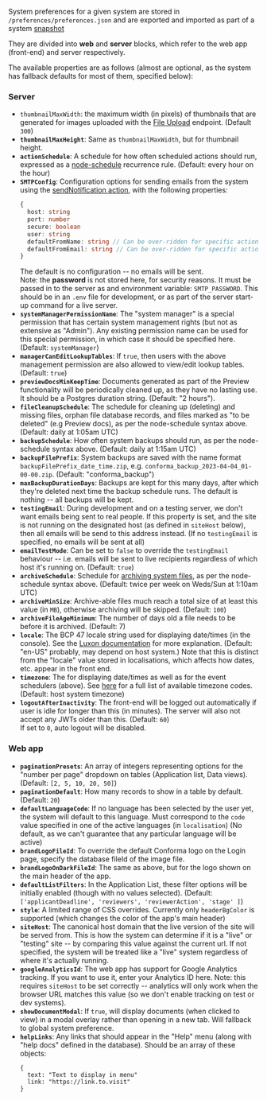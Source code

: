 System preferences for a given system are stored in `/preferences/preferences.json` and are exported and imported as part of a system [snapshot](Snapshots.md)

They are divided into **web** and **server** blocks, which refer to the web app (front-end) and server respectively.

The available properties are as follows (almost  are optional, as the system has fallback defaults for most of them, specified below):

### Server
- `thumbnailMaxWidth`: the maximum width (in pixels) of thumbnails that are generated for images uploaded with the [File Upload](API.md/#file-upload-endpoint) endpoint. (Default `300`)
- **`thumbnailMaxHeight`**: Same as `thumbnailMaxWidth`, but for thumbnail height.
- **`actionSchedule`**: A schedule for how often scheduled actions should run, expressed as a [node-schedule](https://www.npmjs.com/package/node-schedule#recurrence-rule-scheduling) recurrence rule. (Default: every hour on the hour)
- **`SMTPConfig`**: Configuration options for sending emails from the system using the [sendNotification action](List-of-Action-plugins.md/#send-notification), with the following properties:  
  ```ts
  {
    host: string
    port: number
    secure: boolean
    user: string
    defaultFromName: string // Can be over-ridden for specific actions
    defaultFromEmail: string // Can be over-ridden for specific actions
  }
  ```
  The default is no configuration -- no emails will be sent.  
  Note: the **password** is not stored here, for security reasons. It must be passed in to the server as and environment variable: `SMTP_PASSWORD`. This should be in an `.env` file for development, or as part of the server start-up command for a live server.
- **`systemManagerPermissionName`**: The "system manager" is a special permission that has certain system management rights (but not as extensive as "Admin"). Any existing permission name can be used for this special permission, in which case it should be specified here. (Default: `systemManager`)
- **`managerCanEditLookupTables`**: If `true`, then users with the above management permission are also allowed to view/edit lookup tables. (Default: `true`)
- **`previewDocsMinKeepTime`**: Documents generated as part of the Preview functionality will be periodically cleaned up, as they have no lasting use. It should be a Postgres duration string. (Default: "2 hours").
- **`fileCleanupSchedule`**: The schedule for cleaning up (deleting) and missing files, orphan file database records, and files marked as "to be deleted" (e.g Preview docs), as per the node-schedule syntax above. (Default: daily at 1:05am UTC)
- **`backupSchedule`**: How often system backups should run, as per the node-schedule syntax above. (Default: daily at 1:15am UTC)
- **`backupFilePrefix`**: System backups are saved with the name format `backupFilePrefix_date_time.zip`, e.g. `conforma_backup_2023-04-04_01-00-00.zip`. (Default: "conforma_backup")
- **`maxBackupDurationDays`**: Backups are kept for this many days, after which they're deleted next time the backup schedule runs. The default is nothing -- all backups will be kept.
- **`testingEmail`**: During development and on a testing server, we don't want emails being sent to real people. If this property is set, and the site is not running on the designated host (as defined in `siteHost` below), then all emails will be send to this address instead. (If no `testingEmail` is specified, no emails will be sent at all)
- **`emailTestMode`**: Can be set to `false` to override the `testingEmail` behaviour -- i.e. emails will be sent to live recipients regardless of which host it's running on. (Default: `true`)
- **`archiveSchedule`**: Schedule for [archiving system files](File-Archiving.md), as per the node-schedule syntax above. (Default: twice per week on Weds/Sun at 1:10am UTC)
- **`archiveMinSize`**: Archive-able files much reach a total size of at least this value (in `MB`), otherwise archiving will be skipped. (Default: `100`)
- **`archiveFileAgeMinimum`**: The number of days old a file needs to be before it is archived. (Default: 7)
- **`locale`**: The BCP 47 locale string used for displaying date/times (in the console). See the [Luxon documentation](https://www.science.co.il/language/Locale-codes.php) for more explanation. (Default: "en-US" probably, may depend on host system.) Note that this is distinct from the "locale" value stored in localisations, which affects how dates, etc. appear in the front end.
- **`timezone`**: The for displaying date/times as well as for the event schedulers (above). See [here](https://en.wikipedia.org/wiki/List_of_tz_database_time_zones) for a full list of available timezone codes. (Default: host system timezone)
- **`logoutAfterInactivity`**: The front-end will be logged out automatically if user is idle for longer than this (in minutes). The server will also not accept any JWTs older than this. (Default: `60`)  
If set to `0`, auto logout will be disabled.

### Web app

- **`paginationPresets`**: An array of integers representing options for the "number per page" dropdown on tables (Application list, Data views). (Default: `[2, 5, 10, 20, 50]`)
- **`paginationDefault`**: How many records to show in a table by default. (Default: `20`)
- **`defaultLanguageCode`**: If no language has been selected by the user yet, the system will default to this language. Must correspond to the `code` value specified in one of the active languages (in `localisation`) (No default, as we can't guarantee that any particular language will be active)
- **`brandLogoFileId`**: To override the default Conforma logo on the Login page, specify the database fileId of the image file.
- **`brandLogoOnDarkFileId`**: The same as above, but for the logo shown on the main header of the app.
- **`defaultListFilters`**: In the Application List, these filter options will be initially enabled (though with no values selected). (Default: `['applicantDeadline', 'reviewers', 'reviewerAction', 'stage' ]`)
- **`style`**: A limited range of CSS overrides. Currently only `headerBgColor` is supported (which changes the color of the app's main header)
- **`siteHost`**: The canonical host domain that the live version of the site will be served from. This is how the system can determine if it is a "live" or "testing" site -- by comparing this value against the current url. If not specified, the system will be treated like a "live" system regardless of where it's actually running.
- **`googleAnalyticsId`**: The web app has support for Google Analytics tracking. If you want to use it, enter your Analytics ID here. Note: this requires `siteHost` to be set correctly -- analytics will only work when the browser URL matches this value (so we don't enable tracking on test or dev systems).
- **`showDocumentModal`**: If `true`, will display documents (when clicked to view) in a modal overlay rather than opening in a new tab. Will fallback to global system preference.
- **`helpLinks`**: Any links that should appear in the "Help" menu (along with "help docs" defined in the database). Should be an array of these objects:  
  ```
  {
    text: "Text to display in menu"
    link: "https://link.to.visit"
  }
  ```
